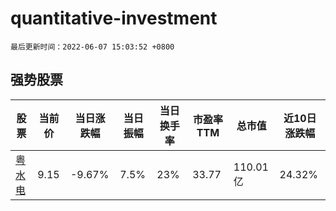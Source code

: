 # quantitative-investment

`最后更新时间：2022-06-07 15:03:52 +0800`

## 强势股票

|股票|当前价|当日涨跌幅|当日振幅|当日换手率|市盈率TTM|总市值|近10日涨跌幅|
|----|----|----|----|----|----|----|----|
|[粤水电](https://xueqiu.com/S/SZ002060)|9.15|-9.67%|7.5%|23%|33.77|110.01亿|24.32%|
